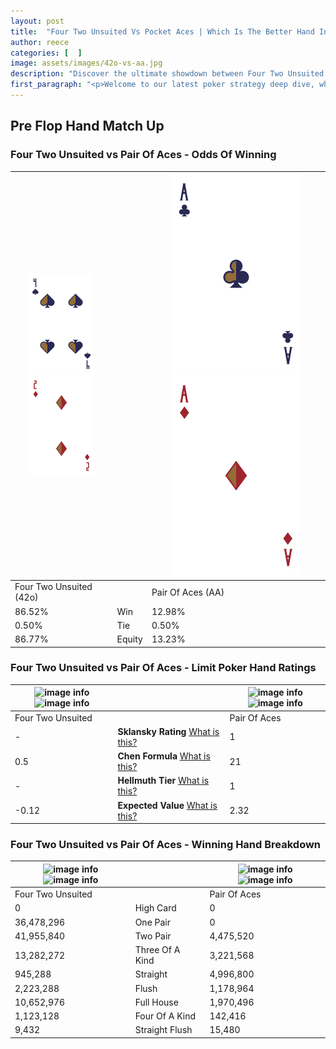 ```yaml
---
layout: post
title:  "Four Two Unsuited Vs Pocket Aces | Which Is The Better Hand In Poker? A Complete Guide"
author: reece
categories: [  ]
image: assets/images/42o-vs-aa.jpg
description: "Discover the ultimate showdown between Four Two Unsuited and Pair Of Aces in poker! Uncover the odds, strategies, and scenarios where one hand triumphs over the other. Get ready to up your poker game with this thrilling analysis."
first_paragraph: "<p>Welcome to our latest poker strategy deep dive, where we're pitting two distinct hands against each other in a high-stakes showdown: Four Two Unsuited vs Pair Of Aces.</p><p>In the dynamic world of poker, every decision counts, and knowing which hand holds the upper hand is key to your success at the table.</p><p>In this article, we'll dissect these two hands, explore the scenarios where one dominates the other, and equip you with the knowledge to make strategic choices that can tip the odds in your favor.</p><p>Get ready to unravel the intriguing dynamics of these poker hands and elevate your game to new heights.</p>"
---
```




[comment]: # (sp0)

## Pre Flop Hand Match Up

<div class="table hand-ratings" markdown="1"> 



### Four Two Unsuited vs Pair Of Aces - Odds Of Winning


    
| ![image info](assets/images/hand1/4.png) ![image info](assets/images/hand1/2o.png) |  | ![image info](assets/images/hand2/A.png) ![image info](assets/images/hand2/ao.png) |
| -------- | -------- | -------- |
| Four Two Unsuited (42o) |  | Pair Of Aces (AA) |
| 86.52% | Win | 12.98% |
| 0.50% | Tie | 0.50% |
| 86.77% | Equity | 13.23% |




[comment]: # (sp1)



### Four Two Unsuited vs Pair Of Aces - Limit Poker Hand Ratings


    
| ![image info](https://www.riverpairs.com/assets/images/hand1/4.png) ![image info](https://www.riverpairs.com/assets/images/hand1/2o.png) |  | ![image info](https://www.riverpairs.com/assets/images/hand2/A.png) ![image info](https://www.riverpairs.com/assets/images/hand2/ao.png) |
| -------- | -------- | -------- |
| Four Two Unsuited |  | Pair Of Aces |
| - | **Sklansky Rating** [What is this?](/sklansky-rating-explained) | 1 |
| 0.5 | **Chen Formula** [What is this?](/chen-formula-explained) | 21 |
| - | **Hellmuth Tier** [What is this?](/Hellmuth-tier-explained) | 1 |
| -0.12 | **Expected Value** [What is this?](/expected-value-explained) | 2.32 |




[comment]: # (sp2)



### Four Two Unsuited vs Pair Of Aces - Winning Hand Breakdown


    
| ![image info](https://www.riverpairs.com/assets/images/hand1/4.png) ![image info](https://www.riverpairs.com/assets/images/hand1/2o.png) |  | ![image info](https://www.riverpairs.com/assets/images/hand2/A.png) ![image info](https://www.riverpairs.com/assets/images/hand2/ao.png) |
| -------- | -------- | -------- |
| Four Two Unsuited |  | Pair Of Aces |
| 0 | High Card | 0 |
| 36,478,296 | One Pair | 0 |
| 41,955,840 | Two Pair | 4,475,520 |
| 13,282,272 | Three Of A Kind | 3,221,568 |
| 945,288 | Straight | 4,996,800 |
| 2,223,288 | Flush | 1,178,964 |
| 10,652,976 | Full House | 1,970,496 |
| 1,123,128 | Four Of A Kind | 142,416 |
| 9,432 | Straight Flush | 15,480 |




[comment]: # (sp3)



</div>

[comment]: # (sp4)



[comment]: # (sp5)

